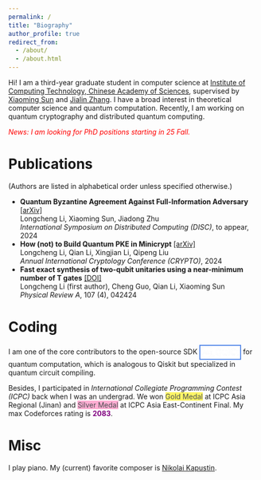 ```yaml
---
permalink: /
title: "Biography"
author_profile: true
redirect_from: 
  - /about/
  - /about.html
---
```



Hi! I am a third-year graduate student in computer science at [Institute of Computing Technology, Chinese Academy of Sciences](http://english.ict.cas.cn/), supervised by [Xiaoming Sun](https://scholar.google.com/citations?user=WKpSlhQAAAAJ) and [Jialin Zhang](https://dblp.org/pid/91/2798-1.html). I have a broad interest in theoretical computer science and quantum computation. Recently, I am working on quantum cryptography and distributed quantum computing.

<span style="color: red;">*News: I am looking for PhD positions starting in 25 Fall.*</span>

Publications
=====
(Authors are listed in alphabetical order unless specified otherwise.)

- **Quantum Byzantine Agreement Against Full-Information Adversary** [[arXiv]](https://arxiv.org/abs/2409.01707) <br>
  Longcheng Li, Xiaoming Sun, Jiadong Zhu <br>
  *International Symposium on Distributed Computing (DISC)*, to appear, 2024
- **How (not) to Build Quantum PKE in Minicrypt** [[arXiv]](https://arxiv.org/abs/2405.20295) <br>
  Longcheng Li, Qian Li, Xingjian Li, Qipeng Liu <br>
  *Annual International Cryptology Conference (CRYPTO)*, 2024
- **Fast exact synthesis of two-qubit unitaries using a near-minimum number of T gates** [[DOI]](https://doi.org/10.1103/physreva.107.042424) <br>
  Longcheng Li (first author), Cheng Guo, Qian Li, Xiaoming Sun <br>
  *Physical Review A*, 107 (4), 042424

Coding
=====
I am one of the core contributors to the open-source SDK <a href="https://quict-docs.readthedocs.io/aa/latest/" style="background-color: #5488e8; display: inline-block; padding: 2px;"><img src="images/quict_logo_white.webp" alt="QuICT Logo" style="vertical-align: middle; border: none; width: 80px;"> </a> for quantum computation, which is analogous to Qiskit but specialized in quantum circuit compiling. 

Besides, I participated in *International Collegiate Programming
Contest (ICPC)* back when I was an undergrad. We won
<a style="text-decoration: none;" href="https://board.xcpcio.com/icpc/2020/jinan"><span style="background-color:#fff566;color: #494e52;">Gold Medal</span></a> at ICPC Asia Regional (Jinan) and 
<a style="text-decoration: none;" href="https://board.xcpcio.com/icpc/2020/jinan"><span style="background-color:#ffadd2;color: #494e52;">Silver Medal</span></a> at ICPC Asia East-Continent Final. 
My max Codeforces rating is <a style="text-decoration: none;" href="https://codeforces.com/profile/Cothrax"><span style="color: purple;">**2083**</span></a>.


Misc
=====
I play piano. My (current) favorite composer is [Nikolai Kapustin](https://en.wikipedia.org/wiki/Nikolai_Kapustin).
